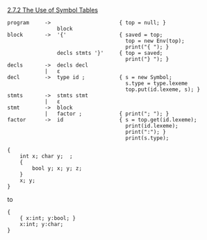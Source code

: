 [2.7.2 The Use of Symbol Tables](<http://ce.sharif.edu/courses/94-95/1/ce414-2/resources/root/Text%20Books/Compiler%20Design/Alfred%20V.%20Aho,%20Monica%20S.%20Lam,%20Ravi%20Sethi,%20Jeffrey%20D.%20Ullman-Compilers%20-%20Principles,%20Techniques,%20and%20Tools-Pearson_Addison%20Wesley%20(2006).pdf>)

```
program     ->                      { top = null; }
                block
block       ->  '{'                 { saved = top;
                                      top = new Env(top);
                                      print("{ "); }
                decls stmts '}'     { top = saved;
                                      print("} "); }
decls       ->  decls decl
            |   ε
decl        ->  type id ;           { s = new Symbol;
                                      s.type = type.lexeme
                                      top.put(id.lexeme, s); }
stmts       ->  stmts stmt
            |   ε
stmt        ->  block
            |   factor ;            { print("; "); }
factor      ->  id                  { s = top.get(id.lexeme);
                                      print(id.lexeme);
                                      print(":"); }
                                      print(s.type);
```

```
{ 
    int x; char y;  ;
    {  
        bool y; x; y; z;
    } 
    x; y; 
}
```

to

```
{
    { x:int; y:bool; }
    x:int; y:char;
}
```
